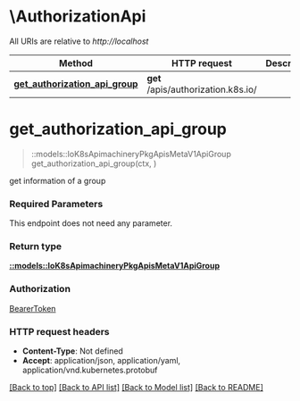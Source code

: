 # \AuthorizationApi

All URIs are relative to *http://localhost*

Method | HTTP request | Description
------------- | ------------- | -------------
[**get_authorization_api_group**](AuthorizationApi.md#get_authorization_api_group) | **get** /apis/authorization.k8s.io/ | 


# **get_authorization_api_group**
> ::models::IoK8sApimachineryPkgApisMetaV1ApiGroup get_authorization_api_group(ctx, )


get information of a group

### Required Parameters
This endpoint does not need any parameter.

### Return type

[**::models::IoK8sApimachineryPkgApisMetaV1ApiGroup**](io.k8s.apimachinery.pkg.apis.meta.v1.APIGroup.md)

### Authorization

[BearerToken](../README.md#BearerToken)

### HTTP request headers

 - **Content-Type**: Not defined
 - **Accept**: application/json, application/yaml, application/vnd.kubernetes.protobuf

[[Back to top]](#) [[Back to API list]](../README.md#documentation-for-api-endpoints) [[Back to Model list]](../README.md#documentation-for-models) [[Back to README]](../README.md)

